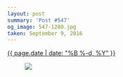 ```yaml
---
layout: post
summary: 'Post #547'
og_image: 547-1280.jpg
taken: September 9, 2016
---
```


<div class="post">
 <time>
  <a href="/547">
   {{ page.date | date: "%B %-d, %Y" }}
  </a>
 </time>
 <a href="/547">
  <figure data-taken="9/9/2016">
   <img sizes="(min-width: 700px) 50vw, calc(100vw - 2rem)" src="{{ site.assets_url }}/547-640.jpg" srcset="{{ site.assets_url }}/547-320.jpg 320w, {{ site.assets_url }}/547-640.jpg 640w, {{ site.assets_url }}/547-960.jpg 960w, {{ site.assets_url }}/547-1280.jpg 1280w"/>
  </figure>
 </a>
</div>
